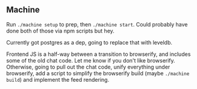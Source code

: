 ## Machine

Run `./machine setup` to prep, then `./machine start`. Could probably have done both of those via npm scripts but hey.

Currently got postgres as a dep, going to replace that with leveldb.

Frontend JS is a half-way between a transition to browserify, and includes some of the old chat code. Let me know if you don't like browserify. Otherwise, going to pull out the chat code, unify everything under browserify, add a script to simplify the browserify build (maybe `./machine build`) and implement the feed rendering.